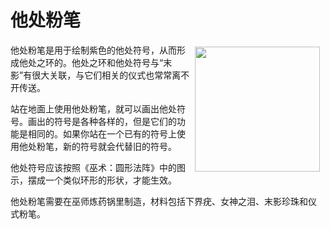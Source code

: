 # 他处粉笔

<div style="width:500px;">
<img src="https://github.com/GCVillager/Witchery-Wiki-Translation/blob/images/Items/otherwherechalk21.png" align="right" width="200" hspace="5" vspace="5" />
<p>他处粉笔是用于绘制紫色的他处符号，从而形成他处之环的。他处之环和他处符号与“末影”有很大关联，与它们相关的仪式也常常离不开传送。</p>
<p>站在地面上使用他处粉笔，就可以画出他处符号。画出的符号是各种各样的，但是它们的功能是相同的。如果你站在一个已有的符号上使用他处粉笔，新的符号就会代替旧的符号。</p>
<p>他处符号应该按照《巫术：圆形法阵》中的图示，摆成一个类似环形的形状，才能生效。</p>
<p>他处粉笔需要在巫师炼药锅里制造，材料包括下界疣、女神之泪、末影珍珠和仪式粉笔。</p>

</div>
